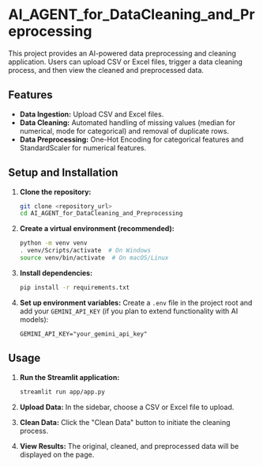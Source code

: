 # AI_AGENT_for_DataCleaning_and_Preprocessing

This project provides an AI-powered data preprocessing and cleaning application. Users can upload CSV or Excel files, trigger a data cleaning process, and then view the cleaned and preprocessed data.

## Features

- **Data Ingestion:** Upload CSV and Excel files.
- **Data Cleaning:** Automated handling of missing values (median for numerical, mode for categorical) and removal of duplicate rows.
- **Data Preprocessing:** One-Hot Encoding for categorical features and StandardScaler for numerical features.

## Setup and Installation

1.  **Clone the repository:**
    ```bash
    git clone <repository_url>
    cd AI_AGENT_for_DataCleaning_and_Preprocessing
    ```

2.  **Create a virtual environment (recommended):**
    ```bash
    python -m venv venv
    . venv/Scripts/activate  # On Windows
    source venv/bin/activate  # On macOS/Linux
    ```

3.  **Install dependencies:**
    ```bash
    pip install -r requirements.txt
    ```

4.  **Set up environment variables:**
    Create a `.env` file in the project root and add your `GEMINI_API_KEY` (if you plan to extend functionality with AI models):
    ```
    GEMINI_API_KEY="your_gemini_api_key"
    ```

## Usage

1.  **Run the Streamlit application:**
    ```bash
    streamlit run app/app.py
    ```

2.  **Upload Data:** In the sidebar, choose a CSV or Excel file to upload.

3.  **Clean Data:** Click the "Clean Data" button to initiate the cleaning process.

4.  **View Results:** The original, cleaned, and preprocessed data will be displayed on the page.